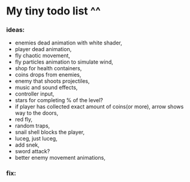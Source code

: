  # My tiny todo list ^^
 ### ideas:
 - enemies dead animation with white shader,
 - player dead animation,
 - fly chaotic movement,
 - fly particles animation to simulate wind,
 - shop for health containers,
 - coins drops from enemies,
 - enemy that shoots projectiles,
 - music and sound effects,
 - controller input,
 - stars for completing % of the level?
 - if player has collected exact amount of coins(or more), arrow shows way to the doors,
 - red fly,
 - random traps,
 - snail shell blocks the player,
 - luceg, just luceg,
 - add snek,
 - sword attack?
 - better enemy movement animations,

 ### fix:


